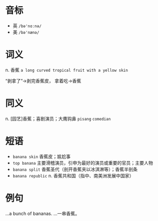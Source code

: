 # 音标

- 英 `/bə'nɑːnə/`
- 美 `/bə'nænə/`

# 词义

n. 香蕉
`a long curved tropical fruit with a yellow skin`



“剥拿了”→剥完香蕉皮， 拿着吃→香蕉

# 同义

n. [园艺]香蕉；喜剧演员；大鹰钩鼻
`pisang` `comedian`

# 短语

- `banana skin` 香蕉皮；尴尬事
- `top banana` 主要滑稽演员，引申为最好的演员或重要的官员；主要人物
- `banana split` 香蕉圣代（剖开香蕉夹以冰淇淋等）；香蕉半剖条
- `banana republic` n. 香蕉共和国（指中、南美洲发展中国家）

# 例句

...a bunch of bananas.
…一串香蕉。


